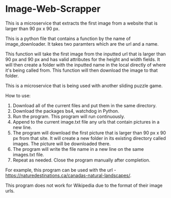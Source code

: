 # Image-Web-Scrapper
This is a microservice that extracts the first image from a website that is larger than 90 px x 90 px. 

This is a python file that contains a function by the name of image_downloader. It takes two paramters which are the url and a name.

This function will take the first image from the inputted url that is larger than 90 px and 90 px and has valid attributes for the height and width fields. It will then create a folder with the inputted name in the local directly of where it's being called from. This function will then download the image to that folder.

This is a microservice that is being used with another sliding puzzle game. 

How to use:

1)  Download all of the current files and put them in the same directory.  
2)  Download the packages bs4, watchdog in Python.
3)  Run the program. This program will run continuously. 
4)  Append to the current image.txt file any urls that contain pictures in a new line. 
5)  The program will download the first picture that is larger than 90 px x 90 px from that site. It will create a new folder in its existing directory called images. The picture will be downloaded there.
6) The program will write the file name in a new line on the same images.txt file.
7) Repeat as needed. Close the program manually after completion.

For example, this program can be used with the url - https://naturedestinations.ca/canadas-natural-landscapes/.

This program does not work for Wikipedia due to the format of their image urls. 
